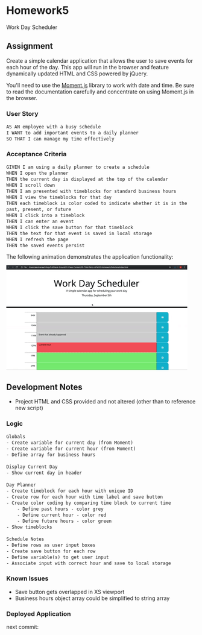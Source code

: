# Homework5

Work Day Scheduler

## Assignment

Create a simple calendar application that allows the user to save events for each hour of the day. This app will run in the browser and feature dynamically updated HTML and CSS powered by jQuery.

You'll need to use the [Moment.js](https://momentjs.com/) library to work with date and time. Be sure to read the documentation carefully and concentrate on using Moment.js in the browser.

### User Story

```
AS AN employee with a busy schedule
I WANT to add important events to a daily planner
SO THAT I can manage my time effectively
```

### Acceptance Criteria

```
GIVEN I am using a daily planner to create a schedule
WHEN I open the planner
THEN the current day is displayed at the top of the calendar
WHEN I scroll down
THEN I am presented with timeblocks for standard business hours
WHEN I view the timeblocks for that day
THEN each timeblock is color coded to indicate whether it is in the past, present, or future
WHEN I click into a timeblock
THEN I can enter an event
WHEN I click the save button for that timeblock
THEN the text for that event is saved in local storage
WHEN I refresh the page
THEN the saved events persist
```

The following animation demonstrates the application functionality:

![day planner demo](./Assets/05-third-party-apis-homework-demo.gif)

## Development Notes

- Project HTML and CSS provided and not altered (other than to reference new script)

### Logic

```
Globals
- Create variable for current day (from Moment)
- Create variable for current hour (from Moment)
- Define array for business hours

Display Current Day
- Show current day in header

Day Planner
- Create timeblock for each hour with unique ID
- Create row for each hour with time label and save button
- Create color coding by comparing time block to current time
	- Define past hours - color grey
	- Define current hour - color red
	- Define future hours - color green
- Show timeblocks

Schedule Notes
- Define rows as user input boxes
- Create save button for each row
- Define variable(s) to get user input
- Associate input with correct hour and save to local storage
```

### Known Issues

- Save button gets overlapped in XS viewport
- Business hours object array could be simplified to string array

### Deployed Application

next commit:
